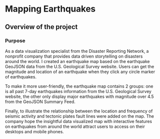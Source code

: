 # Mapping Earthquakes

## Overview of the project

### Purpose
As a data visualization specialist from the Disaster Reporting Network, a nonprofit company that provides data driven storytelling on disasters around the world. I created an earthquake map based on the earthquake GeoJSON data from the U.S. Geological Survey website. Users can get the magnitude and location of an earthquake when they click any circle marker of earthquakes. 

To make it more user-friendly, the earthquake map contains 2 groups: one is all past 7-day earthquakes information from the U.S. Geological Survey website, the other only display major earthquakes with magnitude over 4.5 from the GeoJSON Summary Feed. 

Finally, to illustrate the relationship between the location and frequency of seismic activity and tectonic plates fault lines were added on the map. The company hope the insightful data visualized map with interactive features on earthquakes from around the world attract users to access on their desktops and mobile phones.
